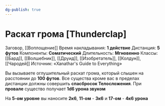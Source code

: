 ```yaml
---
dg-publish: true
---
```

# Раскат грома [Thunderclap]
Заговор, [[Воплощение]]
Время накладывания: **1 действие**
Дистанция: **5 футов**
Компоненты: **Соматический**
Длительность: **Мгновенно**
Классы: [[Бард]], [[Волшебник]], [[Друид]], [[Изобретатель]], [[Колдун]], [[Чародей]]
Источник: «Xanathar's Guide to Everything»

Вы вызываете оглушительный раскат грома, который слышен на расстоянии до **100 футов**. Все существа кроме вас в пределах дистанции должны совершить **спасбросок Телосложения**. При **провале** существо получает **1d6 урона звуком**
  
На **5-ом уровне** вы наносите **2к6**, **11-ом** - **3к6** и **17-ом** - **4к6 урона**